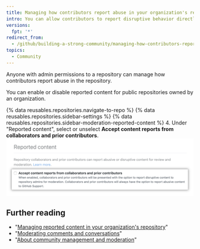 ```yaml
---
title: Managing how contributors report abuse in your organization's repository
intro: You can allow contributors to report disruptive behavior directly to repository maintainers.
versions:
  fpt: '*'
redirect_from:
  - /github/building-a-strong-community/managing-how-contributors-report-abuse-in-your-organizations-repository
topics:
  - Community
---
```


Anyone with admin permissions to a repository can manage how contributors report abuse in the repository.

You can enable or disable reported content for public repositories owned by an organization.

{% data reusables.repositories.navigate-to-repo %}
{% data reusables.repositories.sidebar-settings %}
{% data reusables.repositories.sidebar-moderation-reported-content %}
4. Under "Reported content", select or unselect **Accept content reports from collaborators and prior contributors**.
  ![Checkbox for opting into or out of reported content for a repository](/assets/images/help/repository/reported-content-opt-in-checkbox.png)

## Further reading

- "[Managing reported content in your organization's repository](/communities/moderating-comments-and-conversations/managing-reported-content-in-your-organizations-repository)"
- "[Moderating comments and conversations](/communities/moderating-comments-and-conversations)"
- "[About community management and moderation](/communities/setting-up-your-project-for-healthy-contributions/about-community-management-and-moderation)"
